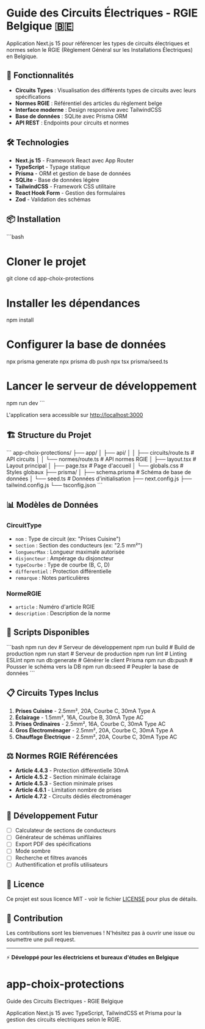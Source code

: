 # Guide des Circuits Électriques - RGIE Belgique 🇧🇪

Application Next.js 15 pour référencer les types de circuits électriques et normes selon le RGIE (Règlement Général sur les Installations Électriques) en Belgique.

## 🚀 Fonctionnalités

- **Circuits Types** : Visualisation des différents types de circuits avec leurs spécifications
- **Normes RGIE** : Référentiel des articles du règlement belge
- **Interface moderne** : Design responsive avec TailwindCSS
- **Base de données** : SQLite avec Prisma ORM
- **API REST** : Endpoints pour circuits et normes

## 🛠️ Technologies

- **Next.js 15** - Framework React avec App Router
- **TypeScript** - Typage statique
- **Prisma** - ORM et gestion de base de données
- **SQLite** - Base de données légère
- **TailwindCSS** - Framework CSS utilitaire
- **React Hook Form** - Gestion des formulaires
- **Zod** - Validation des schémas

## 📦 Installation

\`\`\`bash

# Cloner le projet

git clone <repo-url>
cd app-choix-protections

# Installer les dépendances

npm install

# Configurer la base de données

npx prisma generate
npx prisma db push
npx tsx prisma/seed.ts

# Lancer le serveur de développement

npm run dev
\`\`\`

L'application sera accessible sur [http://localhost:3000](http://localhost:3000)

## 🏗️ Structure du Projet

\`\`\`
app-choix-protections/
├── app/
│ ├── api/
│ │ ├── circuits/route.ts # API circuits
│ │ └── normes/route.ts # API normes RGIE
│ ├── layout.tsx # Layout principal
│ ├── page.tsx # Page d'accueil
│ └── globals.css # Styles globaux
├── prisma/
│ ├── schema.prisma # Schéma de base de données
│ └── seed.ts # Données d'initialisation
├── next.config.js
├── tailwind.config.js
└── tsconfig.json
\`\`\`

## 📊 Modèles de Données

### CircuitType

- `nom` : Type de circuit (ex: "Prises Cuisine")
- `section` : Section des conducteurs (ex: "2.5 mm²")
- `longueurMax` : Longueur maximale autorisée
- `disjoncteur` : Ampérage du disjoncteur
- `typeCourbe` : Type de courbe (B, C, D)
- `differentiel` : Protection différentielle
- `remarque` : Notes particulières

### NormeRGIE

- `article` : Numéro d'article RGIE
- `description` : Description de la norme

## 🔧 Scripts Disponibles

\`\`\`bash
npm run dev # Serveur de développement
npm run build # Build de production
npm run start # Serveur de production
npm run lint # Linting ESLint
npm run db:generate # Générer le client Prisma
npm run db:push # Pousser le schéma vers la DB
npm run db:seed # Peupler la base de données
\`\`\`

## 📋 Circuits Types Inclus

1. **Prises Cuisine** - 2.5mm², 20A, Courbe C, 30mA Type A
2. **Éclairage** - 1.5mm², 16A, Courbe B, 30mA Type AC
3. **Prises Ordinaires** - 2.5mm², 16A, Courbe C, 30mA Type AC
4. **Gros Électroménager** - 2.5mm², 20A, Courbe C, 30mA Type A
5. **Chauffage Électrique** - 2.5mm², 20A, Courbe C, 30mA Type AC

## ⚖️ Normes RGIE Référencées

- **Article 4.4.3** - Protection différentielle 30mA
- **Article 4.5.2** - Section minimale éclairage
- **Article 4.5.3** - Section minimale prises
- **Article 4.6.1** - Limitation nombre de prises
- **Article 4.7.2** - Circuits dédiés électroménager

## 🎯 Développement Futur

- [ ] Calculateur de sections de conducteurs
- [ ] Générateur de schémas unifilaires
- [ ] Export PDF des spécifications
- [ ] Mode sombre
- [ ] Recherche et filtres avancés
- [ ] Authentification et profils utilisateurs

## 📝 Licence

Ce projet est sous licence MIT - voir le fichier [LICENSE](LICENSE) pour plus de détails.

## 🤝 Contribution

Les contributions sont les bienvenues ! N'hésitez pas à ouvrir une issue ou soumettre une pull request.

---

⚡ **Développé pour les électriciens et bureaux d'études en Belgique**
# app-choix-protections 
Guide des Circuits Electriques - RGIE Belgique 
 
Application Next.js 15 avec TypeScript, TailwindCSS et Prisma 
pour la gestion des circuits electriques selon le RGIE. 
